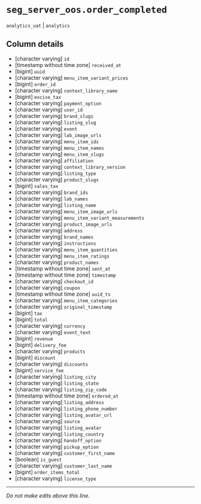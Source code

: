 # `seg_server_oos.order_completed`
`analytics_uat` | `analytics`

## Column details
* [character varying] `id`
* [timestamp without time zone] `received_at`
* [bigint]    `uuid`
* [character varying] `menu_item_variant_prices`
* [bigint]    `order_id`
* [character varying] `context_library_name`
* [bigint]    `excise_tax`
* [character varying] `payment_option`
* [character varying] `user_id`
* [character varying] `brand_slugs`
* [character varying] `listing_slug`
* [character varying] `event`
* [character varying] `lab_image_urls`
* [character varying] `menu_item_ids`
* [character varying] `menu_item_names`
* [character varying] `menu_item_slugs`
* [character varying] `affiliation`
* [character varying] `context_library_version`
* [character varying] `listing_type`
* [character varying] `product_slugs`
* [bigint]    `sales_tax`
* [character varying] `brand_ids`
* [character varying] `lab_names`
* [character varying] `listing_name`
* [character varying] `menu_item_image_urls`
* [character varying] `menu_item_variant_measurements`
* [character varying] `product_image_urls`
* [character varying] `address`
* [character varying] `brand_names`
* [character varying] `instructions`
* [character varying] `menu_item_quantities`
* [character varying] `menu_item_ratings`
* [character varying] `product_names`
* [timestamp without time zone] `sent_at`
* [timestamp without time zone] `timestamp`
* [character varying] `checkout_id`
* [character varying] `coupon`
* [timestamp without time zone] `uuid_ts`
* [character varying] `menu_item_categories`
* [character varying] `original_timestamp`
* [bigint]    `tax`
* [bigint]    `total`
* [character varying] `currency`
* [character varying] `event_text`
* [bigint]    `revenue`
* [bigint]    `delivery_fee`
* [character varying] `products`
* [bigint]    `discount`
* [character varying] `discounts`
* [bigint]    `service_fee`
* [character varying] `listing_city`
* [character varying] `listing_state`
* [character varying] `listing_zip_code`
* [timestamp without time zone] `ordered_at`
* [character varying] `listing_address`
* [character varying] `listing_phone_number`
* [character varying] `listing_avatar_url`
* [character varying] `source`
* [character varying] `listing_avatar`
* [character varying] `listing_country`
* [character varying] `handoff_option`
* [character varying] `pickup_option`
* [character varying] `customer_first_name`
* [boolean]   `is_guest`
* [character varying] `customer_last_name`
* [bigint]    `order_items_total`
* [character varying] `license_type`

-------------------------------------------------------------------------------
*Do not make edits above this line.*
